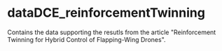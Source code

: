 # dataDCE_reinforcementTwinning
Contains the data supporting the resutls from the article "Reinforcement Twinning for Hybrid Control of Flapping-Wing Drones".
